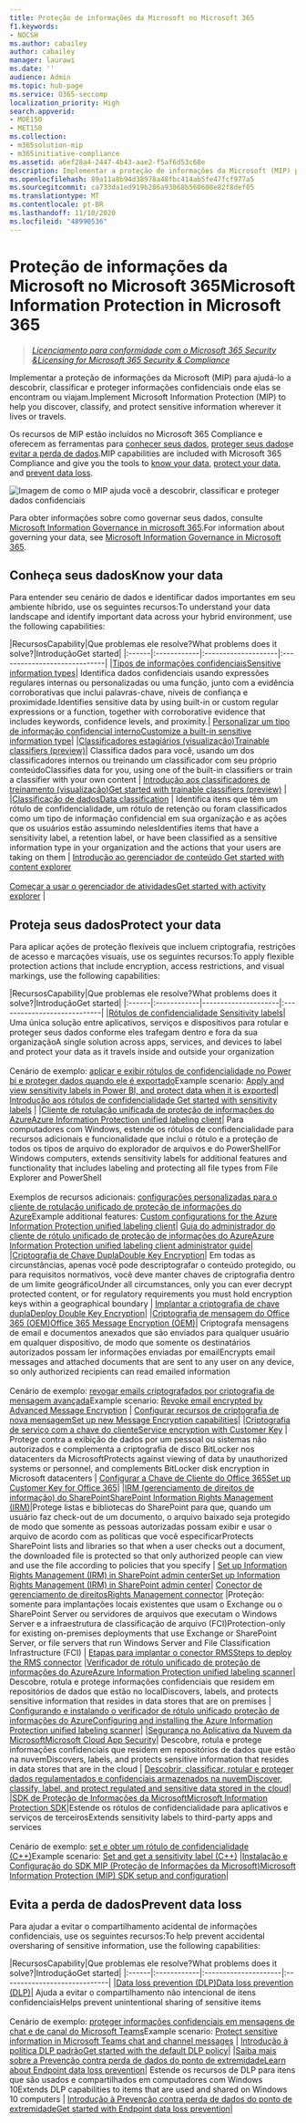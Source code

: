 ```yaml
---
title: Proteção de informações da Microsoft no Microsoft 365
f1.keywords:
- NOCSH
ms.author: cabailey
author: cabailey
manager: laurawi
ms.date: ''
audience: Admin
ms.topic: hub-page
ms.service: O365-seccomp
localization_priority: High
search.appverid:
- MOE150
- MET150
ms.collection:
- m365solution-mip
- m365initiative-compliance
ms.assetid: a6ef28a4-2447-4b43-aae2-f5af6d53c68e
description: Implementar a proteção de informações da Microsoft (MIP) para ajudá-lo a proteger informações confidenciais onde quer que elas se encontram
ms.openlocfilehash: 89a11a8b94d38978a48fbc414ab5fe47fcf977a5
ms.sourcegitcommit: ca733da1ed919b286a93068b560608e82f8def05
ms.translationtype: MT
ms.contentlocale: pt-BR
ms.lasthandoff: 11/10/2020
ms.locfileid: "48990536"
---
```

# <a name="microsoft-information-protection-in-microsoft-365"></a><span data-ttu-id="9050c-103">Proteção de informações da Microsoft no Microsoft 365</span><span class="sxs-lookup"><span data-stu-id="9050c-103">Microsoft Information Protection in Microsoft 365</span></span>

><span data-ttu-id="9050c-104">*[Licenciamento para conformidade com o Microsoft 365 Security &](https://docs.microsoft.com/office365/servicedescriptions/microsoft-365-service-descriptions/microsoft-365-tenantlevel-services-licensing-guidance/microsoft-365-security-compliance-licensing-guidance)*</span><span class="sxs-lookup"><span data-stu-id="9050c-104">*[Licensing for Microsoft 365 Security & Compliance](https://docs.microsoft.com/office365/servicedescriptions/microsoft-365-service-descriptions/microsoft-365-tenantlevel-services-licensing-guidance/microsoft-365-security-compliance-licensing-guidance)*</span></span>

<span data-ttu-id="9050c-105">Implementar a proteção de informações da Microsoft (MIP) para ajudá-lo a descobrir, classificar e proteger informações confidenciais onde elas se encontram ou viajam.</span><span class="sxs-lookup"><span data-stu-id="9050c-105">Implement Microsoft Information Protection (MIP) to help you discover, classify, and protect sensitive information wherever it lives or travels.</span></span>

<span data-ttu-id="9050c-106">Os recursos de MIP estão incluídos no Microsoft 365 Compliance e oferecem as ferramentas para [conhecer seus dados](#know-your-data), [proteger seus dados](#protect-your-data)e [evitar a perda de dados](#prevent-data-loss).</span><span class="sxs-lookup"><span data-stu-id="9050c-106">MIP capabilities are included with Microsoft 365 Compliance and give you the tools to [know your data](#know-your-data), [protect your data](#protect-your-data), and [prevent data loss](#prevent-data-loss).</span></span>

![Imagem de como o MIP ajuda você a descobrir, classificar e proteger dados confidenciais](../media/powered-by-intelligent-platform.png)

<span data-ttu-id="9050c-108">Para obter informações sobre como governar seus dados, consulte [Microsoft Information Governance in microsoft 365](manage-Information-governance.md).</span><span class="sxs-lookup"><span data-stu-id="9050c-108">For information about governing your data, see [Microsoft Information Governance in Microsoft 365](manage-Information-governance.md).</span></span>

## <a name="know-your-data"></a><span data-ttu-id="9050c-109">Conheça seus dados</span><span class="sxs-lookup"><span data-stu-id="9050c-109">Know your data</span></span>

<span data-ttu-id="9050c-110">Para entender seu cenário de dados e identificar dados importantes em seu ambiente híbrido, use os seguintes recursos:</span><span class="sxs-lookup"><span data-stu-id="9050c-110">To understand your data landscape and identify important data across your hybrid environment, use the following capabilities:</span></span>
 
|<span data-ttu-id="9050c-111">Recursos</span><span class="sxs-lookup"><span data-stu-id="9050c-111">Capability</span></span>|<span data-ttu-id="9050c-112">Que problemas ele resolve?</span><span class="sxs-lookup"><span data-stu-id="9050c-112">What problems does it solve?</span></span>|<span data-ttu-id="9050c-113">Introdução</span><span class="sxs-lookup"><span data-stu-id="9050c-113">Get started</span></span>|
|:------|:------------|:--------------------|:-----------------------------|
|[<span data-ttu-id="9050c-114">Tipos de informações confidenciais</span><span class="sxs-lookup"><span data-stu-id="9050c-114">Sensitive information types</span></span>](sensitive-information-type-entity-definitions.md)| <span data-ttu-id="9050c-115">Identifica dados confidenciais usando expressões regulares internas ou personalizadas ou uma função, junto com a evidência corroborativas que inclui palavras-chave, níveis de confiança e proximidade.</span><span class="sxs-lookup"><span data-stu-id="9050c-115">Identifies sensitive data by using built-in or custom regular expressions or a function, together with corroborative evidence that includes keywords, confidence levels, and proximity.</span></span>| [<span data-ttu-id="9050c-116">Personalizar um tipo de informação confidencial interno</span><span class="sxs-lookup"><span data-stu-id="9050c-116">Customize a built-in sensitive information type</span></span>](customize-a-built-in-sensitive-information-type.md)|
|[<span data-ttu-id="9050c-117">Classificadores estagiários (visualização)</span><span class="sxs-lookup"><span data-stu-id="9050c-117">Trainable classifiers (preview)</span></span>](classifier-learn-about.md)| <span data-ttu-id="9050c-118">Classifica dados para você, usando um dos classificadores internos ou treinando um classificador com seu próprio conteúdo</span><span class="sxs-lookup"><span data-stu-id="9050c-118">Classifies data for you, using one of the built-in classifiers or train a classifier with your own content</span></span> | [<span data-ttu-id="9050c-119">Introdução aos classificadores de treinamento (visualização)</span><span class="sxs-lookup"><span data-stu-id="9050c-119">Get started with trainable classifiers (preview)</span></span>](classifier-get-started-with.md) |
|[<span data-ttu-id="9050c-120">Classificação de dados</span><span class="sxs-lookup"><span data-stu-id="9050c-120">Data classification</span></span>](data-classification-overview.md) | <span data-ttu-id="9050c-121">Identifica itens que têm um rótulo de confidencialidade, um rótulo de retenção ou foram classificados como um tipo de informação confidencial em sua organização e as ações que os usuários estão assumindo neles</span><span class="sxs-lookup"><span data-stu-id="9050c-121">Identifies items that have a sensitivity label, a retention label, or have been classified as a sensitive information type in your organization and the actions that your users are taking on them</span></span>  | [<span data-ttu-id="9050c-122">Introdução ao gerenciador de conteúdo </span><span class="sxs-lookup"><span data-stu-id="9050c-122">Get started with content explorer</span></span>](data-classification-content-explorer.md)<br /><br /> [<span data-ttu-id="9050c-123">Começar a usar o gerenciador de atividades</span><span class="sxs-lookup"><span data-stu-id="9050c-123">Get started with activity explorer</span></span>](data-classification-activity-explorer.md) |

## <a name="protect-your-data"></a><span data-ttu-id="9050c-124">Proteja seus dados</span><span class="sxs-lookup"><span data-stu-id="9050c-124">Protect your data</span></span>

<span data-ttu-id="9050c-125">Para aplicar ações de proteção flexíveis que incluem criptografia, restrições de acesso e marcações visuais, use os seguintes recursos:</span><span class="sxs-lookup"><span data-stu-id="9050c-125">To apply flexible protection actions that include encryption, access restrictions, and visual markings, use the following capabilities:</span></span>

|<span data-ttu-id="9050c-126">Recursos</span><span class="sxs-lookup"><span data-stu-id="9050c-126">Capability</span></span>|<span data-ttu-id="9050c-127">Que problemas ele resolve?</span><span class="sxs-lookup"><span data-stu-id="9050c-127">What problems does it solve?</span></span>|<span data-ttu-id="9050c-128">Introdução</span><span class="sxs-lookup"><span data-stu-id="9050c-128">Get started</span></span>|
|:------|:------------|---------------------|:----------------------------|
|[<span data-ttu-id="9050c-129">Rótulos de confidencialidade </span><span class="sxs-lookup"><span data-stu-id="9050c-129">Sensitivity labels</span></span>](sensitivity-labels.md)| <span data-ttu-id="9050c-130">Uma única solução entre aplicativos, serviços e dispositivos para rotular e proteger seus dados conforme eles trafegam dentro e fora da sua organização</span><span class="sxs-lookup"><span data-stu-id="9050c-130">A single solution across apps, services, and devices to label and protect your data as it travels inside and outside your organization</span></span> <br /><br /><span data-ttu-id="9050c-131">Cenário de exemplo: [aplicar e exibir rótulos de confidencialidade no Power bi e proteger dados quando ele é exportado](https://docs.microsoft.com/power-bi/admin/service-security-apply-data-sensitivity-labels)</span><span class="sxs-lookup"><span data-stu-id="9050c-131">Example scenario: [Apply and view sensitivity labels in Power BI, and protect data when it is exported](https://docs.microsoft.com/power-bi/admin/service-security-apply-data-sensitivity-labels)</span></span>|[<span data-ttu-id="9050c-132"> Introdução aos rótulos de confidencialidade</span><span class="sxs-lookup"><span data-stu-id="9050c-132"> Get started with sensitivity labels</span></span>](get-started-with-sensitivity-labels.md) |
|[<span data-ttu-id="9050c-133">Cliente de rotulação unificada de proteção de informações do Azure</span><span class="sxs-lookup"><span data-stu-id="9050c-133">Azure Information Protection unified labeling client</span></span>](https://docs.microsoft.com/azure/information-protection/rms-client/aip-clientv2)| <span data-ttu-id="9050c-134">Para computadores com Windows, estende os rótulos de confidencialidade para recursos adicionais e funcionalidade que inclui o rótulo e a proteção de todos os tipos de arquivo do explorador de arquivos e do PowerShell</span><span class="sxs-lookup"><span data-stu-id="9050c-134">For Windows computers, extends sensitivity labels for additional features and functionality that includes labeling and protecting all file types from File Explorer and PowerShell</span></span><br /><br /> <span data-ttu-id="9050c-135">Exemplos de recursos adicionais: [configurações personalizadas para o cliente de rotulação unificado de proteção de informações do Azure](https://docs.microsoft.com/azure/information-protection/rms-client/clientv2-admin-guide-customizations)</span><span class="sxs-lookup"><span data-stu-id="9050c-135">Example additional features: [Custom configurations for the Azure Information Protection unified labeling client](https://docs.microsoft.com/azure/information-protection/rms-client/clientv2-admin-guide-customizations)</span></span>| [<span data-ttu-id="9050c-136">Guia do administrador do cliente de rótulo unificado de proteção de informações do Azure</span><span class="sxs-lookup"><span data-stu-id="9050c-136">Azure Information Protection unified labeling client administrator guide</span></span>](https://docs.microsoft.com/azure/information-protection/rms-client/clientv2-admin-guide)|
|[<span data-ttu-id="9050c-137">Criptografia de Chave Dupla</span><span class="sxs-lookup"><span data-stu-id="9050c-137">Double Key Encryption</span></span>](double-key-encryption.md)| <span data-ttu-id="9050c-138">Em todas as circunstâncias, apenas você pode descriptografar o conteúdo protegido, ou para requisitos normativos, você deve manter chaves de criptografia dentro de um limite geográfico</span><span class="sxs-lookup"><span data-stu-id="9050c-138">Under all circumstances, only you can ever decrypt protected content, or for regulatory requirements you must hold encryption keys within a geographical boundary</span></span> | [<span data-ttu-id="9050c-139">Implantar a criptografia de chave dupla</span><span class="sxs-lookup"><span data-stu-id="9050c-139">Deploy Double Key Encryption</span></span>](double-key-encryption.md#deploy-dke)|
|[<span data-ttu-id="9050c-140">Criptografia de mensagem do Office 365 (OEM)</span><span class="sxs-lookup"><span data-stu-id="9050c-140">Office 365 Message Encryption (OEM)</span></span>](ome.md)| <span data-ttu-id="9050c-141">Criptografa mensagens de email e documentos anexados que são enviados para qualquer usuário em qualquer dispositivo, de modo que somente os destinatários autorizados possam ler informações enviadas por email</span><span class="sxs-lookup"><span data-stu-id="9050c-141">Encrypts email messages and attached documents that are sent to any user on any device, so only authorized recipients can read emailed information</span></span>  <br /><br /><span data-ttu-id="9050c-142">Cenário de exemplo: [revogar emails criptografados por criptografia de mensagem avançada](revoke-ome-encrypted-mail.md)</span><span class="sxs-lookup"><span data-stu-id="9050c-142">Example scenario: [Revoke email encrypted by Advanced Message Encryption](revoke-ome-encrypted-mail.md)</span></span> | [<span data-ttu-id="9050c-143">Configurar recursos de criptografia de nova mensagem</span><span class="sxs-lookup"><span data-stu-id="9050c-143">Set up new Message Encryption capabilities</span></span>](set-up-new-message-encryption-capabilities.md)|
|[<span data-ttu-id="9050c-144">Criptografia de serviço com a chave do cliente</span><span class="sxs-lookup"><span data-stu-id="9050c-144">Service encryption with Customer Key</span></span>](customer-key-overview.md) | <span data-ttu-id="9050c-145">Protege contra a exibição de dados por um pessoal ou sistemas não autorizados e complementa a criptografia de disco BitLocker nos datacenters da Microsoft</span><span class="sxs-lookup"><span data-stu-id="9050c-145">Protects against viewing of data by unauthorized systems or personnel, and complements BitLocker disk encryption in Microsoft datacenters</span></span> | [<span data-ttu-id="9050c-146">Configurar a Chave de Cliente do Office 365</span><span class="sxs-lookup"><span data-stu-id="9050c-146">Set up Customer Key for Office 365</span></span>](customer-key-set-up.md)|
|[<span data-ttu-id="9050c-147">IRM (gerenciamento de direitos de informação) do SharePoint</span><span class="sxs-lookup"><span data-stu-id="9050c-147">SharePoint Information Rights Management (IRM)</span></span>](set-up-irm-in-sp-admin-center.md#irm-enable-sharepoint-document-libraries-and-lists)|<span data-ttu-id="9050c-148">Protege listas e bibliotecas do SharePoint para que, quando um usuário faz check-out de um documento, o arquivo baixado seja protegido de modo que somente as pessoas autorizadas possam exibir e usar o arquivo de acordo com as políticas que você especificar</span><span class="sxs-lookup"><span data-stu-id="9050c-148">Protects SharePoint lists and libraries so that when a user checks out a document, the downloaded file is protected so that only authorized people can view and use the file according to policies that you specify</span></span> | [<span data-ttu-id="9050c-149">Set up Information Rights Management (IRM) in SharePoint admin center</span><span class="sxs-lookup"><span data-stu-id="9050c-149">Set up Information Rights Management (IRM) in SharePoint admin center</span></span>](set-up-irm-in-sp-admin-center.md)|
[<span data-ttu-id="9050c-150">Conector de gerenciamento de direitos</span><span class="sxs-lookup"><span data-stu-id="9050c-150">Rights Management connector</span></span>](https://docs.microsoft.com/azure/information-protection/deploy-rms-connector) |<span data-ttu-id="9050c-151">Proteção: somente para implantações locais existentes que usam o Exchange ou o SharePoint Server ou servidores de arquivos que executam o Windows Server e a infraestrutura de classificação de arquivo (FCI)</span><span class="sxs-lookup"><span data-stu-id="9050c-151">Protection-only for existing on-premises deployments that use Exchange or SharePoint Server, or file servers that run Windows Server and File Classification Infrastructure (FCI)</span></span> | [<span data-ttu-id="9050c-152">Etapas para implantar o conector RMS</span><span class="sxs-lookup"><span data-stu-id="9050c-152">Steps to deploy the RMS connector</span></span>](https://docs.microsoft.com/azure/information-protection/deploy-rms-connector#steps-to-deploy-the-rms-connector)
|[<span data-ttu-id="9050c-153">Verificador de rótulo unificado de proteção de informações do Azure</span><span class="sxs-lookup"><span data-stu-id="9050c-153">Azure Information Protection unified labeling scanner</span></span>](https://docs.microsoft.com/azure/information-protection/deploy-aip-scanner)| <span data-ttu-id="9050c-154">Descobre, rotula e protege informações confidenciais que residem em repositórios de dados que estão no local</span><span class="sxs-lookup"><span data-stu-id="9050c-154">Discovers, labels, and protects sensitive information that resides in data stores that are on premises</span></span> | [<span data-ttu-id="9050c-155">Configurando e instalando o verificador de rótulo unificado proteção de informações do Azure</span><span class="sxs-lookup"><span data-stu-id="9050c-155">Configuring and installing the Azure Information Protection unified labeling scanner</span></span>](https://docs.microsoft.com/azure/information-protection/deploy-aip-scanner-configure-install)|
|[<span data-ttu-id="9050c-156">Segurança no Aplicativo da Nuvem da Microsoft</span><span class="sxs-lookup"><span data-stu-id="9050c-156">Microsoft Cloud App Security</span></span>](https://docs.microsoft.com/cloud-app-security/what-is-cloud-app-security)| <span data-ttu-id="9050c-157">Descobre, rotula e protege informações confidenciais que residem em repositórios de dados que estão na nuvem</span><span class="sxs-lookup"><span data-stu-id="9050c-157">Discovers, labels, and protects sensitive information that resides in data stores that are in the cloud</span></span> | [<span data-ttu-id="9050c-158">Descobrir, classificar, rotular e proteger dados regulamentados e confidenciais armazenados na nuvem</span><span class="sxs-lookup"><span data-stu-id="9050c-158">Discover, classify, label, and protect regulated and sensitive data stored in the cloud</span></span>](https://docs.microsoft.com/cloud-app-security/best-practices#discover-classify-label-and-protect-regulated-and-sensitive-data-stored-in-the-cloud)|
|[<span data-ttu-id="9050c-159">SDK de Proteção de Informações da Microsoft</span><span class="sxs-lookup"><span data-stu-id="9050c-159">Microsoft Information Protection SDK</span></span>](https://docs.microsoft.com/information-protection/develop/overview#microsoft-information-protection-sdk)|<span data-ttu-id="9050c-160">Estende os rótulos de confidencialidade para aplicativos e serviços de terceiros</span><span class="sxs-lookup"><span data-stu-id="9050c-160">Extends sensitivity labels to third-party apps and services</span></span>  <br /><br /> <span data-ttu-id="9050c-161">Cenário de exemplo: [set e obter um rótulo de confidencialidade (C++)](https://docs.microsoft.com/information-protection/develop/quick-file-set-get-label-cpp)</span><span class="sxs-lookup"><span data-stu-id="9050c-161">Example scenario: [Set and get a sensitivity label (C++)](https://docs.microsoft.com/information-protection/develop/quick-file-set-get-label-cpp)</span></span> |[<span data-ttu-id="9050c-162">Instalação e Configuração do SDK MIP (Proteção de Informações da Microsoft)</span><span class="sxs-lookup"><span data-stu-id="9050c-162">Microsoft Information Protection (MIP) SDK setup and configuration</span></span>](https://docs.microsoft.com/information-protection/develop/setup-configure-mip)|

## <a name="prevent-data-loss"></a><span data-ttu-id="9050c-163">Evita a perda de dados</span><span class="sxs-lookup"><span data-stu-id="9050c-163">Prevent data loss</span></span>

<span data-ttu-id="9050c-164">Para ajudar a evitar o compartilhamento acidental de informações confidenciais, use os seguintes recursos:</span><span class="sxs-lookup"><span data-stu-id="9050c-164">To help prevent accidental oversharing of sensitive information, use the following capabilities:</span></span>


|<span data-ttu-id="9050c-165">Recursos</span><span class="sxs-lookup"><span data-stu-id="9050c-165">Capability</span></span>|<span data-ttu-id="9050c-166">Que problemas ele resolve?</span><span class="sxs-lookup"><span data-stu-id="9050c-166">What problems does it solve?</span></span>|<span data-ttu-id="9050c-167">Introdução</span><span class="sxs-lookup"><span data-stu-id="9050c-167">Get started</span></span>|
|:------|:------------|:---------------------|:-----------------------------|
|[<span data-ttu-id="9050c-168">Data loss prevention (DLP)</span><span class="sxs-lookup"><span data-stu-id="9050c-168">Data loss prevention (DLP)</span></span>](data-loss-prevention-policies.md)| <span data-ttu-id="9050c-169">Ajuda a evitar o compartilhamento não intencional de itens confidenciais</span><span class="sxs-lookup"><span data-stu-id="9050c-169">Helps prevent unintentional sharing of sensitive items</span></span> <br /><br /><span data-ttu-id="9050c-170">Cenário de exemplo: [proteger informações confidenciais em mensagens de chat e de canal do Microsoft Teams](dlp-microsoft-teams.md)</span><span class="sxs-lookup"><span data-stu-id="9050c-170">Example scenario: [Protect sensitive information in Microsoft Teams chat and channel messages](dlp-microsoft-teams.md)</span></span> | [<span data-ttu-id="9050c-171">Introdução à política DLP padrão</span><span class="sxs-lookup"><span data-stu-id="9050c-171">Get started with the default DLP policy</span></span>](get-started-with-the-default-dlp-policy.md)|
|[<span data-ttu-id="9050c-172">Saiba mais sobre a Prevenção contra perda de dados do ponto de extremidade</span><span class="sxs-lookup"><span data-stu-id="9050c-172">Learn about Endpoint data loss prevention</span></span>](endpoint-dlp-learn-about.md)| <span data-ttu-id="9050c-173">Estende os recursos de DLP para itens que são usados e compartilhados em computadores com Windows 10</span><span class="sxs-lookup"><span data-stu-id="9050c-173">Extends DLP capabilities to items that are used and shared on Windows 10 computers</span></span> | [<span data-ttu-id="9050c-174">Introdução à Prevenção contra perda de dados do ponto de extremidade</span><span class="sxs-lookup"><span data-stu-id="9050c-174">Get started with Endpoint data loss prevention</span></span>](endpoint-dlp-getting-started.md)|
